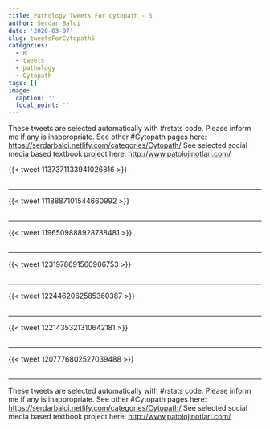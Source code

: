 ```yaml
---
title: Pathology Tweets For Cytopath - 5
author: Serdar Balci
date: '2020-03-07'
slug: tweetsForCytopath5
categories:
  - R
  - tweets
  - pathology
  - Cytopath
tags: []
image:
  caption: ''
  focal_point: ''
---
```



These tweets are selected automatically with #rstats code. Please inform me if any is inappropriate.
See other #Cytopath pages here: https://serdarbalci.netlify.com/categories/Cytopath/ 
See selected social media based textbook project here: http://www.patolojinotlari.com/

{{< tweet 1137371133941026816 >}}
<br>
<br>
<hr>
{{< tweet 1118887101544660992 >}}
<br>
<br>
<hr>
{{< tweet 1196509888928788481 >}}
<br>
<br>
<hr>
{{< tweet 1231978691560906753 >}}
<br>
<br>
<hr>
{{< tweet 1224462062585360387 >}}
<br>
<br>
<hr>
{{< tweet 1221435321310642181 >}}
<br>
<br>
<hr>
{{< tweet 1207776802527039488 >}}
<br>
<br>
<hr>


These tweets are selected automatically with #rstats code. Please inform me if any is inappropriate.
See other #Cytopath pages here: https://serdarbalci.netlify.com/categories/Cytopath/ 
See selected social media based textbook project here: http://www.patolojinotlari.com/
